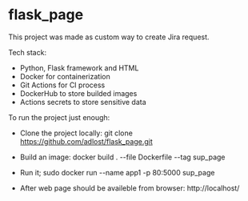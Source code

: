 # flask_page
This project was made as custom way to create Jira request. 

Tech stack:
* Python, Flask framework and HTML
* Docker for containerization
* Git Actions for CI process
* DockerHub to store builded images
* Actions secrets to store sensitive data

To run the project just enough:
* Clone the project locally: 
git clone https://github.com/adlost/flask_page.git
* Build an image: 
docker build . --file Dockerfile --tag sup_page
* Run it; 
sudo docker run --name app1 -p 80:5000 sup_page

* After web page should be availeble from browser: 
http://localhost/
